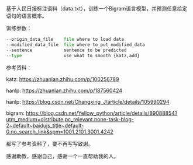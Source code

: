 基于人民日报标注语料（data.txt），训练一个Bigram语言模型，并预测任意给定语句的语言概率。

训练参数：

```python
--origin_data_file    file where to load data
--modified_data_file  file where to put modified_data
--sentence            sentence to be predicted
--type                use what to smooth {katz,add}
```



参考资料：

katz: https://zhuanlan.zhihu.com/p/100256789

hanlp: https://zhuanlan.zhihu.com/p/187560424

hanlp: https://blog.csdn.net/Changxing_J/article/details/105990294

bigram: https://blog.csdn.net/Yellow_python/article/details/89088854?utm_medium=distribute.pc_relevant.none-task-blog-2~default~baidujs_title~default-0.no_search_link&spm=1001.2101.3001.4242

都写了参考资料了，要不再写写致谢。

感谢助教，感谢自己，感谢一个一直帮助我的人。